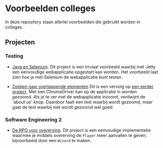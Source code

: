 # Voorbeelden colleges

In deze repository staan allerlei voorbeelden die gebruikt worden in colleges.

## Projecten

### Testing

- [Java en Selenium](java-en-selenium).
Dit project is een triviaal voorbeeld waarbij met Jetty een eenvoudige
webapplicatie opgestart kan worden. Het voorbeeld laat zien hoe je met
Selenium de webapplicatie kunt testen.

- [Zoeken naar overlappende elementen](selenium-overlappende-elementen)
Dit is een vervolg op [een eerder project](java-en-selenium). Met een
ChromeDriver kan op de applicatie in worden gezoomd. Als je te ver met
de webapplicatie inzoomt, verdwijnt de 'about us' knop.
Daardoor faalt een test waarbij wordt gezoomd, maar gaat de test waarbij niet
wordt gezoomd wel goed.

### Software Engineering 2

- [De RPG voor overerving](overerving).
Dit project is een eenvoudige implementatie waarmee je middels overerving
de `Player` meer aanvallen te geven, bijvoorbeeld door een `Wizard` te maken.
